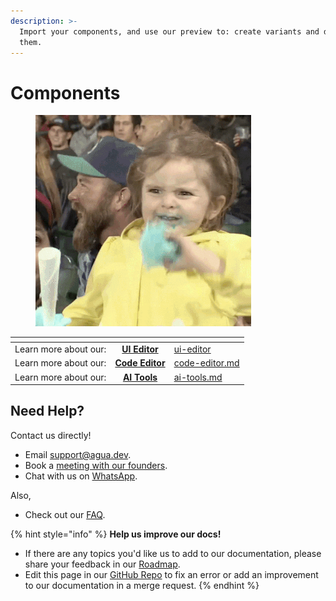 ```yaml
---
description: >-
  Import your components, and use our preview to: create variants and document
  them.
---
```


# Components

<figure><img src="../.gitbook/assets/giphy.gif" alt=""><figcaption></figcaption></figure>

<table data-view="cards"><thead><tr><th align="center"></th><th align="center"></th><th data-hidden data-card-target data-type="content-ref"></th></tr></thead><tbody><tr><td align="center">Learn more about our:</td><td align="center"> <a href="ui-editor/"><strong>UI Editor</strong></a></td><td><a href="ui-editor/">ui-editor</a></td></tr><tr><td align="center">Learn more about our:</td><td align="center"><a href="code-editor.md"><strong>Code Editor</strong></a></td><td><a href="code-editor.md">code-editor.md</a></td></tr><tr><td align="center">Learn more about our:</td><td align="center"><a href="ai-tools.md"><strong>AI Tools</strong></a></td><td><a href="ai-tools.md">ai-tools.md</a></td></tr></tbody></table>



## Need Help?

Contact us directly!

* Email [support@agua.dev](mailto:support@agua.dev).
* Book a [meeting with our founders](https://agua.tools/meetings/developers/onboarding).
* Chat with us on [WhatsApp](https://wa.me/12396883277).

Also,

* Check out our [FAQ](../help-and-community/faq.md).



{% hint style="info" %}
**Help us improve our docs!**

* If there are any topics you'd like us to add to our documentation, please share your feedback in our [Roadmap](https://roadmap.agua.app/).
* Edit this page in our [GitHub Repo](https://github.com/Agua-for-devs/agua-documentation) to fix an error or add an improvement to our documentation in a merge request.
{% endhint %}
